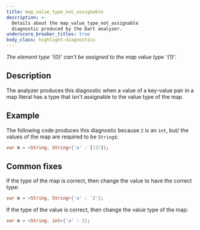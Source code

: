 ```yaml
---
title: map_value_type_not_assignable
description: >-
  Details about the map_value_type_not_assignable
  diagnostic produced by the Dart analyzer.
underscore_breaker_titles: true
body_class: highlight-diagnostics
---
```


_The element type '{0}' can't be assigned to the map value type '{1}'._

## Description

The analyzer produces this diagnostic when a value of a key-value pair in a
map literal has a type that isn't assignable to the value type of the
map.

## Example

The following code produces this diagnostic because `2` is an `int`, but/
the values of the map are required to be `String`s:

```dart
var m = <String, String>{'a' : [!2!]};
```

## Common fixes

If the type of the map is correct, then change the value to have the
correct type:

```dart
var m = <String, String>{'a' : '2'};
```

If the type of the value is correct, then change the value type of the map:

```dart
var m = <String, int>{'a' : 2};
```
